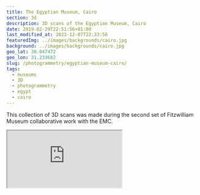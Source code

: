 ```yaml
---
title: The Egyptian Museum, Cairo
section: 3d
description: 3D scans of the Egyptian Museum, Cairo
date: 2019-02-29T22:51:56+01:00
last_modified_at: 2023-12-07T22:33:56
featuredImg: ../images/backgrounds/cairo.jpg
background: ../images/backgrounds/cairo.jpg
geo_lat: 30.047472
geo_lon: 31.233682
slug: /photogrammetry/egyptian-museum-cairo/
tags:
  - museums
  - 3D
  - photogrammetry
  - egypt
  - cairo
---
```

This collection of 3D scans was made during the second set of Fitzwilliam Museum collaborative work with the EMC.

<div class="ratio ratio-1x1 mb-3">
    <iframe 
        title="A 3D model play list from the Egyptian Museum in Cairo"
        src="https://sketchfab.com/playlists/embed?collection=845a8a23d4714dcc847a20fe2ff1da44"  
        allow="autoplay; fullscreen; vr" 
        mozallowfullscreen="true" 
        webkitallowfullscreen="true"></iframe>
</div>
